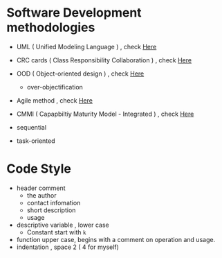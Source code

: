 # Software Development methodologies

- UML ( Unified Modeling Language ) , check [Here](https://en.wikipedia.org/wiki/Unified_Modeling_Language)
- CRC cards ( Class Responsibility Collaboration ) , check [Here](https://en.wikipedia.org/wiki/Class-responsibility-collaboration_card)
- OOD ( Object-oriented design ) , check [Here](https://en.wikipedia.org/wiki/Object-oriented_design)
    - over-objectification


- Agile method , check [Here](https://zh.wikipedia.org/wiki/%E6%95%8F%E6%8D%B7%E8%BD%AF%E4%BB%B6%E5%BC%80%E5%8F%91)
- CMMI ( Capapbiltiy Maturity Model - Integrated ) , check [Here](http://www.softwarevalue.org.tw/main/modules/MySpace/index.php?sn=sv&pg=ZC1618)


- sequential
- task-oriented


# Code Style

- header comment
    - the author
    - contact infomation
    - short description
    - usage
- descriptive variable , lower case
    - Constant start with `k`
- function 
upper case, begins with a comment on operation and usage.
- indentation , space 2 ( 4 for myself)

